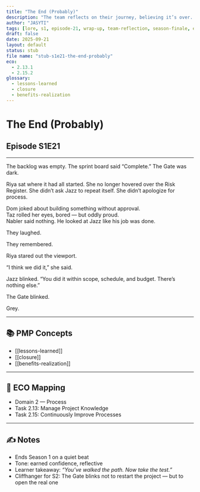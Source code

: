 ```yaml
---
title: "The End (Probably)"
description: "The team reflects on their journey, believing it’s over. The Gate knows better. So do you."
author: "JASYTI"
tags: [lore, s1, episode-21, wrap-up, team-reflection, season-finale, exam-transition]
draft: false
date: 2025-09-21
layout: default
status: stub
file name: "stub-s1e21-the-end-probably"
eco:
  - 2.13.1
  - 2.15.2
glossary:
  - lessons-learned
  - closure
  - benefits-realization
---
```


# The End (Probably)  
## Episode S1E21

---

The backlog was empty. The sprint board said “Complete.” The Gate was dark.

Riya sat where it had all started. She no longer hovered over the Risk Register. She didn’t ask Jazz to repeat itself. She didn’t apologize for process.

Dom joked about building something without approval.  
Taz rolled her eyes, bored — but oddly proud.  
Nabler said nothing. He looked at Jazz like his job was done.

They laughed.

They remembered.

Riya stared out the viewport.

“I think we did it,” she said.

Jazz blinked. “You did it within scope, schedule, and budget. There’s nothing else.”

The Gate blinked.

Grey.

---

## 📚 PMP Concepts

- [[lessons-learned]]
- [[closure]]
- [[benefits-realization]]

---

## 🔗 ECO Mapping

- Domain 2 — Process  
- Task 2.13: Manage Project Knowledge  
- Task 2.15: Continuously Improve Processes

---

## ✍️ Notes

- Ends Season 1 on a quiet beat  
- Tone: earned confidence, reflective  
- Learner takeaway: *“You’ve walked the path. Now take the test.”*  
- Cliffhanger for S2: The Gate blinks not to restart the project — but to open the real one
